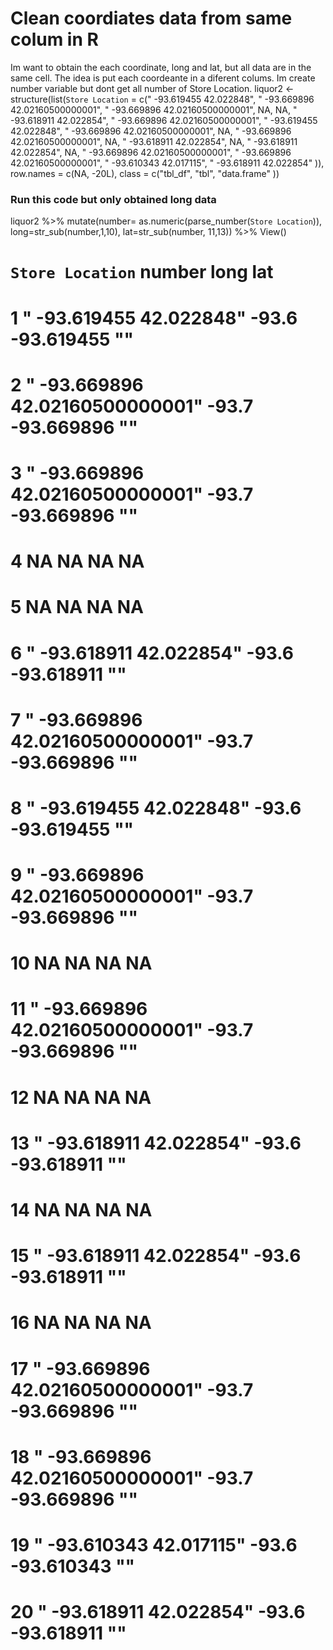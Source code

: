 
# Clean coordiates data from same colum in R

Im want to obtain the each coordinate, long and lat, but all data are in the same cell.
The idea is put each coordeante in a diferent colums.
Im create number variable but dont get all number of Store Location.
liquor2  <- structure(list(`Store Location` = c(" -93.619455 42.022848", 
" -93.669896 42.02160500000001", " -93.669896 42.02160500000001", 
NA, NA, " -93.618911 42.022854", " -93.669896 42.02160500000001", 
" -93.619455 42.022848", " -93.669896 42.02160500000001", NA, 
" -93.669896 42.02160500000001", NA, " -93.618911 42.022854", 
NA, " -93.618911 42.022854", NA, " -93.669896 42.02160500000001", 
" -93.669896 42.02160500000001", " -93.610343 42.017115", " -93.618911 42.022854"
)), row.names = c(NA, -20L), class = c("tbl_df", "tbl", "data.frame"
))

### Run this code but only obtained long data

liquor2 %>% 
  mutate(number= as.numeric(parse_number(`Store Location`)),
    long=str_sub(number,1,10),
    lat=str_sub(number, 11,13)) %>% View()

# `Store Location`                   number long       lat  
# <chr>                               <dbl> <chr>      <chr>
#   1 " -93.619455 42.022848"          -93.6 -93.619455 ""   
# 2 " -93.669896 42.02160500000001"  -93.7 -93.669896 ""   
# 3 " -93.669896 42.02160500000001"  -93.7 -93.669896 ""   
# 4  NA                               NA   NA         NA   
# 5  NA                               NA   NA         NA   
# 6 " -93.618911 42.022854"          -93.6 -93.618911 ""   
# 7 " -93.669896 42.02160500000001"  -93.7 -93.669896 ""   
# 8 " -93.619455 42.022848"          -93.6 -93.619455 ""   
# 9 " -93.669896 42.02160500000001"  -93.7 -93.669896 ""   
# 10  NA                               NA   NA         NA   
# 11 " -93.669896 42.02160500000001"  -93.7 -93.669896 ""   
# 12  NA                               NA   NA         NA   
# 13 " -93.618911 42.022854"          -93.6 -93.618911 ""   
# 14  NA                               NA   NA         NA   
# 15 " -93.618911 42.022854"          -93.6 -93.618911 ""   
# 16  NA                               NA   NA         NA   
# 17 " -93.669896 42.02160500000001"  -93.7 -93.669896 ""   
# 18 " -93.669896 42.02160500000001"  -93.7 -93.669896 ""   
# 19 " -93.610343 42.017115"          -93.6 -93.610343 ""   
# 20 " -93.618911 42.022854"          -93.6 -93.618911 "" 
# 


        